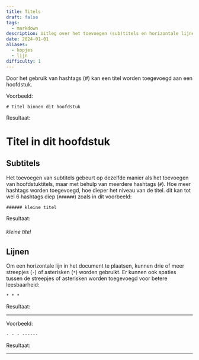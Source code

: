 ```yaml
---
title: Titels
draft: false
tags:
  - markdown
description: Uitleg over het toevoegen (sub)titels en horizontale lijnen binnen een bestand.
date: 2024-01-01
aliases:
  - kopjes
  - lijn
difficulty: 1
---
```

Door het gebruik van hashtags (#) kan een titel worden toegevoegd aan een hoofdstuk. 

Voorbeeld:

```
# Titel binnen dit hoofdstuk
```

Resultaat:
# Titel in dit hoofdstuk

## Subtitels

Het toevoegen van subtitels gebeurt op dezelfde manier als het toevoegen van hoofdstuktitels, maar met behulp van meerdere hashtags (`#`). Hoe meer hashtags worden toegevoegd, hoe dieper het niveau van de titel. dit kan tot wel 6 hashtags diep (`######`) zoals in dit voorbeeld:

```
###### kleine titel
```

Resultaat:
###### kleine titel

## Lijnen

Om een horizontale lijn in het document te plaatsen, kunnen drie of meer streepjes (`-`) of asterisken (`*`) worden gebruikt. Er kunnen ook spaties tussen de streepjes of asterisken worden toegevoegd voor betere leesbaarheid:

```
* * *
```

Resultaat:
* * *

Voorbeeld:

```
- - - ------
```

Resultaat:

- - - ------
